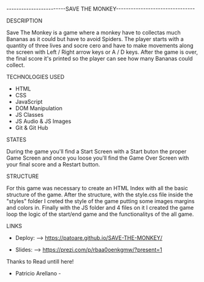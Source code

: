 
------------------------SAVE THE MONKEY--------------------------------

DESCRIPTION

Save The Monkey is a game where a monkey have to collectas much Bananas as it could but have to avoid Spiders.
The player starts with a quantity of three lives and socre cero and have to make movements along the screen with Left / Right arrow keys or A / D keys.
After the game is over, the final score it's printed so the player can see how many Bananas could collect.

TECHNOLOGIES USED

* HTML
* CSS
* JavaScript
* DOM Manipulation
* JS Classes
* JS Audio & JS Images
* Git & Git Hub

STATES

During the game you'll find a Start Screen with a Start buton the proper Game Screen and once you loose you'll find the Game Over Screen with your final score and a Restart button.

STRUCTURE

For this game was necessary to create an HTML Index with all the basic structure of the game. 
After the structure, with the style.css file inside the "styles" folder I creted the style of the game putting some images margins and colors in.
Finally with the JS folder and 4 files on it I created the game loop the logic of the start/end game and the functionalitys of the all game.

LINKS

* Deploy: --> https://patoare.github.io/SAVE-THE-MONKEY/

* Slides: --> https://prezi.com/p/rbaa0oenkgmw/?present=1


Thanks to Read untill here!

- Patricio Arellano -


